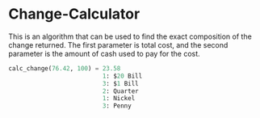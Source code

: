 # Change-Calculator
This is an algorithm that can be used to find the exact composition of the change returned. The first parameter is total cost, and the second parameter is the amount of cash used to pay for the cost.

```python
calc_change(76.42, 100) = 23.58
                          1: $20 Bill
                          3: $1 Bill
                          2: Quarter
                          1: Nickel
                          3: Penny
```
